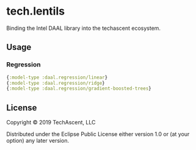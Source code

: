# tech.lentils

Binding the Intel DAAL library into the techascent ecosystem.

## Usage


### Regression

```clojure
{:model-type :daal.regression/linear}
{:model-type :daal.regression/ridge}
{:model-type :daal.regression/gradient-boosted-trees}
```

## License

Copyright © 2019 TechAscent, LLC

Distributed under the Eclipse Public License either version 1.0 or (at
your option) any later version.
